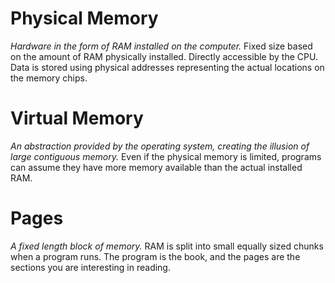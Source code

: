 # Physical Memory
_Hardware in the form of RAM installed on the computer._
Fixed size based on the amount of RAM physically installed.
Directly accessible by the CPU.
Data is stored using physical addresses representing the actual locations on the memory chips.
# Virtual Memory
_An abstraction provided by the operating system, creating the illusion of large contiguous memory._
Even if the physical memory is limited, programs can assume they have more memory available than the actual installed RAM.
# Pages
_A fixed length block of memory._
RAM is split into small equally sized chunks when a program runs.
The program is the book, and the pages are the sections you are interesting in reading.
